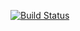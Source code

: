 [![Build Status](https://dev.azure.com/sebfischer83/datatent/_apis/build/status/sebfischer83.datatent?branchName=master)](https://dev.azure.com/sebfischer83/datatent/_build/latest?definitionId=1&branchName=master)
